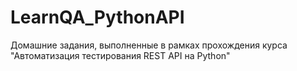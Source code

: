 # LearnQA_PythonAPI
Домашние задания, выполненные в рамках прохождения курса "Автоматизация тестирования REST API на Python"
